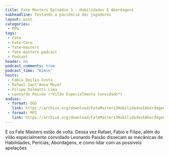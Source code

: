 ```yaml
---
title: Fate Masters Episódio 3 - Habilidades E Abordagens
subheadline: Testando a paciência dos jogadores
layout: post
categories:
 - RPG
tags:
 - Fate
 - Fate-Core
 - fate-masters
 - fate-masters-podcast
 - Podcast
header: no
podcast_comments: true 
podcast_time: "61min"
hosts:
 - Fábio Emilio Costa
 - Rafael Sant'Anna Meyer
 - Filipe Dalmatti Lima
 - Leonardo Paixão (*Vilão Especialmente Convidado*)
audios:
 - format: OGG
   link: https://archive.org/download/FateMasters3HabilidadesEAbordagens/Fate%20Masters%20%233%20-%20Habilidades%20e%20abordagens.ogg
 - format: MP3
   link: https://archive.org/download/FateMasters3HabilidadesEAbordagens/Fate%20Masters%20%233%20-%20Habilidades%20e%20abordagens.mp3
---
```


E os Fate Masters estão de volta. Dessa vez Rafael, Fábio e Filipe, além do vilão especialmente convidado Leonardo Paixão dissecam as mecânicas de Habilidades, Perícias, Abordagens, e como lidar com as possíveis apelações

